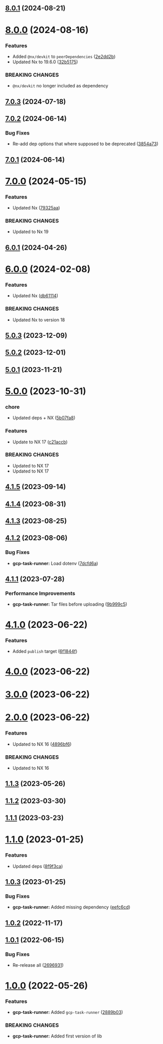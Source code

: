  
## [8.0.1](https://github.com/TriPSs/nx-extend/compare/gcp-task-runner@8.0.0...gcp-task-runner@8.0.1) (2024-08-21)



# [8.0.0](https://github.com/TriPSs/nx-extend/compare/gcp-task-runner@7.0.3...gcp-task-runner@8.0.0) (2024-08-16)


### Features

* Added `@nx/devkit` to `peerDependencies` ([2e2dd2b](https://github.com/TriPSs/nx-extend/commit/2e2dd2b997699f9d949b84cd8e96674b43725e56))
* Updated Nx to 19.6.0 ([32b5175](https://github.com/TriPSs/nx-extend/commit/32b517596ba4698046a104d232aba936a5cc1d7b))


### BREAKING CHANGES

* `@nx/devkit` no longer included as dependency



## [7.0.3](https://github.com/TriPSs/nx-extend/compare/gcp-task-runner@7.0.2...gcp-task-runner@7.0.3) (2024-07-18)



## [7.0.2](https://github.com/TriPSs/nx-extend/compare/gcp-task-runner@7.0.1...gcp-task-runner@7.0.2) (2024-06-14)


### Bug Fixes

* Re-add dep options that where supposed to be deprecated ([3854a73](https://github.com/TriPSs/nx-extend/commit/3854a73f3ba70453cf1cf7c8c82122eb17364bb8))



## [7.0.1](https://github.com/TriPSs/nx-extend/compare/gcp-task-runner@7.0.0...gcp-task-runner@7.0.1) (2024-06-14)



# [7.0.0](https://github.com/TriPSs/nx-extend/compare/gcp-task-runner@6.0.1...gcp-task-runner@7.0.0) (2024-05-15)


### Features

* Updated Nx ([79325aa](https://github.com/TriPSs/nx-extend/commit/79325aa06e0251f45dbf295f6c19fc417a301fc7))


### BREAKING CHANGES

* Updated to Nx 19



## [6.0.1](https://github.com/TriPSs/nx-extend/compare/gcp-task-runner@6.0.0...gcp-task-runner@6.0.1) (2024-04-26)



# [6.0.0](https://github.com/TriPSs/nx-extend/compare/gcp-task-runner@5.0.3...gcp-task-runner@6.0.0) (2024-02-08)


### Features

* Updated Nx ([db61114](https://github.com/TriPSs/nx-extend/commit/db61114abc4991ae0e66ade0660b2baee76263f0))


### BREAKING CHANGES

* Updated Nx to version 18



## [5.0.3](https://github.com/TriPSs/nx-extend/compare/gcp-task-runner@5.0.2...gcp-task-runner@5.0.3) (2023-12-09)



## [5.0.2](https://github.com/TriPSs/nx-extend/compare/gcp-task-runner@5.0.1...gcp-task-runner@5.0.2) (2023-12-01)



## [5.0.1](https://github.com/TriPSs/nx-extend/compare/gcp-task-runner@5.0.0...gcp-task-runner@5.0.1) (2023-11-21)



# [5.0.0](https://github.com/TriPSs/nx-extend/compare/gcp-task-runner@4.1.5...gcp-task-runner@5.0.0) (2023-10-31)


### chore

* Updated deps + NX ([5b07fa8](https://github.com/TriPSs/nx-extend/commit/5b07fa8fd4d2aeb0599ea71a0a1f2bb25287618e))


### Features

* Update to NX 17 ([c21accb](https://github.com/TriPSs/nx-extend/commit/c21accbed588d43cb5a53b4ce5d061722e7740f2))


### BREAKING CHANGES

* Updated to NX 17
* Updated to NX 17



## [4.1.5](https://github.com/TriPSs/nx-extend/compare/gcp-task-runner@4.1.4...gcp-task-runner@4.1.5) (2023-09-14)



## [4.1.4](https://github.com/TriPSs/nx-extend/compare/gcp-task-runner@4.1.3...gcp-task-runner@4.1.4) (2023-08-31)



## [4.1.3](https://github.com/TriPSs/nx-extend/compare/gcp-task-runner@4.1.2...gcp-task-runner@4.1.3) (2023-08-25)



## [4.1.2](https://github.com/TriPSs/nx-extend/compare/gcp-task-runner@4.1.1...gcp-task-runner@4.1.2) (2023-08-06)


### Bug Fixes

* **gcp-task-runner:** Load dotenv ([7dcfd6a](https://github.com/TriPSs/nx-extend/commit/7dcfd6a1702533f74ad36fcf8788b1021f0be0a3))



## [4.1.1](https://github.com/TriPSs/nx-extend/compare/gcp-task-runner@4.1.0...gcp-task-runner@4.1.1) (2023-07-28)


### Performance Improvements

* **gcp-task-runner:** Tar files before uploading ([9b999c5](https://github.com/TriPSs/nx-extend/commit/9b999c55b365132e2e0abd66f90ff6c04251fc9a))



# [4.1.0](https://github.com/TriPSs/nx-extend/compare/gcp-task-runner@4.0.0...gcp-task-runner@4.1.0) (2023-06-22)


### Features

* Added `publish` target ([6f1844f](https://github.com/TriPSs/nx-extend/commit/6f1844f792b704d63fca2663363ca0f65fe6451c))



# [4.0.0](https://github.com/TriPSs/nx-extend/compare/gcp-task-runner@3.0.0...gcp-task-runner@4.0.0) (2023-06-22)



# [3.0.0](https://github.com/TriPSs/nx-extend/compare/gcp-task-runner@2.0.0...gcp-task-runner@3.0.0) (2023-06-22)



# [2.0.0](https://github.com/TriPSs/nx-extend/compare/gcp-task-runner@1.1.3...gcp-task-runner@2.0.0) (2023-06-22)


### Features

* Updated to NX 16 ([4896bf6](https://github.com/TriPSs/nx-extend/commit/4896bf66940e1b69e0f2e3971a7864a1da20b2ef))


### BREAKING CHANGES

* Updated to NX 16



## [1.1.3](https://github.com/TriPSs/nx-extend/compare/gcp-task-runner@1.1.2...gcp-task-runner@1.1.3) (2023-05-26)



## [1.1.2](https://github.com/TriPSs/nx-extend/compare/gcp-task-runner@1.1.1...gcp-task-runner@1.1.2) (2023-03-30)



## [1.1.1](https://github.com/TriPSs/nx-extend/compare/gcp-task-runner@1.1.0...gcp-task-runner@1.1.1) (2023-03-23)



# [1.1.0](https://github.com/TriPSs/nx-extend/compare/gcp-task-runner@1.0.3...gcp-task-runner@1.1.0) (2023-01-25)


### Features

* Updated deps ([8f9f3ca](https://github.com/TriPSs/nx-extend/commit/8f9f3ca9bfd1d51a71b6d8de1c335dc794502c17))



## [1.0.3](https://github.com/TriPSs/nx-extend/compare/gcp-task-runner@1.0.2...gcp-task-runner@1.0.3) (2023-01-25)


### Bug Fixes

* **gcp-task-runner:** Added missing dependency ([eefc6cd](https://github.com/TriPSs/nx-extend/commit/eefc6cd6ffc691be080135c21ecefe8c6538fbba))



## [1.0.2](https://github.com/TriPSs/nx-extend/compare/gcp-task-runner@1.0.1...gcp-task-runner@1.0.2) (2022-11-17)



## [1.0.1](https://github.com/TriPSs/nx-extend/compare/gcp-task-runner@1.0.0...gcp-task-runner@1.0.1) (2022-06-15)


### Bug Fixes

* Re-release all ([2696931](https://github.com/TriPSs/nx-extend/commit/26969318cadada2173710dac9ad1b52257c31760))



# [1.0.0](https://github.com/TriPSs/nx-extend/compare/gcp-task-runner@0.0.1...gcp-task-runner@1.0.0) (2022-05-26)


### Features

* **gcp-task-runner:** Added `gcp-task-runner` ([2889b03](https://github.com/TriPSs/nx-extend/commit/2889b03b93688721f2df37de9087ea4d2a533e91))


### BREAKING CHANGES

* **gcp-task-runner:** Added first version of lib
